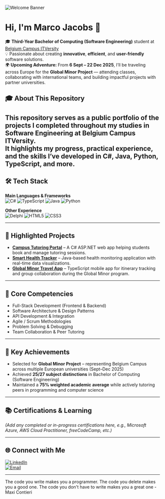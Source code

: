 <!-- Banner -->
![Welcome Banner](https://img.shields.io/badge/👋_Welcome_to_my_GitHub_Profile!-blueviolet?style=for-the-badge)

# Hi, I'm Marco Jacobs 🚀

🎓 **Third-Year Bachelor of Computing (Software Engineering)** student at [Belgium Campus ITVersity](https://www.belgiumcampus.ac.za/)  
💡 Passionate about creating **innovative**, **efficient**, and **user-friendly** software solutions.  
🌍 **Upcoming Adventure:** From **6 Sept – 22 Dec 2025**, I’ll be traveling across Europe for the **Global Minor Project** — attending classes, collaborating with international teams, and building impactful projects with partner universities.


## 🎓 About This Repository  
This repository serves as a **public portfolio** of the projects I completed throughout my studies in Software Engineering at Belgium Campus ITVersity.  
It highlights my progress, practical experience, and the skills I’ve developed in **C#, Java, Python, TypeScript, and more**.
---

## 🛠 Tech Stack

**Main Languages & Frameworks**  
![C#](https://img.shields.io/badge/C%23-239120?style=for-the-badge&logo=c-sharp&logoColor=white)
![TypeScript](https://img.shields.io/badge/TypeScript-007ACC?style=for-the-badge&logo=typescript&logoColor=white)
![Java](https://img.shields.io/badge/Java-007396?style=for-the-badge&logo=openjdk&logoColor=white)
![Python](https://img.shields.io/badge/Python-3776AB?style=for-the-badge&logo=python&logoColor=white)

**Other Experience**  
![Delphi](https://img.shields.io/badge/Delphi-EE1F35?style=for-the-badge&logo=delphi&logoColor=white)
![HTML5](https://img.shields.io/badge/HTML5-E34F26?style=for-the-badge&logo=html5&logoColor=white)
![CSS3](https://img.shields.io/badge/CSS3-1572B6?style=for-the-badge&logo=css3&logoColor=white)

---

## 🚀 Highlighted Projects  

- **[Campus Tutoring Portal](https://github.com/yourusername/project1)** – A C# ASP.NET web app helping students book and manage tutoring sessions.  
- **[Smart Health Tracker](https://github.com/yourusername/project2)** – Java-based health monitoring application with real-time data visualizations.  
- **[Global Minor Travel App](https://github.com/yourusername/project3)** – TypeScript mobile app for itinerary tracking and group collaboration during the Global Minor program.  

---

## 🧠 Core Competencies  

- Full-Stack Development (Frontend & Backend)  
- Software Architecture & Design Patterns  
- API Development & Integration  
- Agile / Scrum Methodologies  
- Problem Solving & Debugging  
- Team Collaboration & Peer Tutoring  

---

## 🏅 Key Achievements  

- Selected for **Global Minor Project** – representing Belgium Campus across multiple European universities (Sept–Dec 2025)  
- Achieved **25/27 subject distinctions** in Bachelor of Computing (Software Engineering)  
- Maintained a **75% weighted academic average** while actively tutoring peers in programming and computer science  

---

## 📚 Certifications & Learning  

*(Add any completed or in-progress certifications here, e.g., Microsoft Azure, AWS Cloud Practitioner, freeCodeCamp, etc.)*

---

## 🌐 Connect with Me  

[![LinkedIn](https://img.shields.io/badge/LinkedIn-0A66C2?style=for-the-badge&logo=linkedin&logoColor=white)](https://linkedin.com/in/your-linkedin)  
[![Email](https://img.shields.io/badge/Email-D14836?style=for-the-badge&logo=gmail&logoColor=white)](mailto:your.email@example.com)  

---
The code you write makes you a programmer. The code you delete makes you a good one. The code you don't have to write makes you a great one - Maxi Contieri
